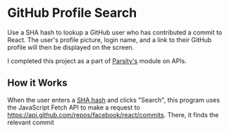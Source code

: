 # GitHub Profile Search

Use a SHA hash to lookup a GitHub user who has contributed a commit to React. The user's profile picture, login name, and a link to their GitHub profile will then be displayed on the screen.

I completed this project as a part of [Parsity's](https://www.parsity.io) module on APIs.

## How it Works

When the user enters a [SHA hash](https://git-scm.com/docs/hash-function-transition/) and clicks "Search", this program uses the JavaScript Fetch API to make a request to https://api.github.com/repos/facebook/react/commits. There, it finds the relevant commit
